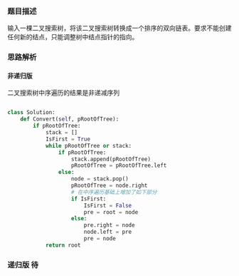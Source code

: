 ### 题目描述

输入一棵二叉搜索树，将该二叉搜索树转换成一个排序的双向链表。要求不能创建任何新的结点，只能调整树中结点指针的指向。

### 思路解析

#### 非递归版

二叉搜索树中序遍历的结果是非递减序列

```python

class Solution:
    def Convert(self, pRootOfTree):
        if pRootOfTree:
            stack = []
            IsFirst = True
            while pRootOfTree or stack:
                if pRootOfTree:
                    stack.append(pRootOfTree)
                    pRootOfTree = pRootOfTree.left
                else:
                    node = stack.pop()
                    pRootOfTree = node.right
                    # 在中序遍历基础上增加了如下部分
                    if IsFirst:
                        IsFirst = False
                        pre = root = node
                    else:
                        pre.right = node
                        node.left = pre
                        pre = node
            return root

```

### 递归版  待
